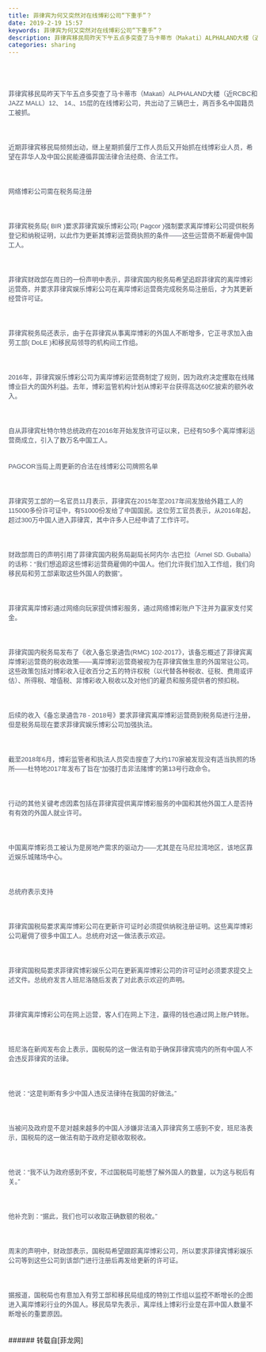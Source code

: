 ```yaml
---
title: 菲律宾为何又突然对在线博彩公司“下重手”？
date: 2019-2-19 15:57
keywords: 菲律宾为何又突然对在线博彩公司“下重手”？
description: 菲律宾移民局昨天下午五点多突查了马卡蒂市（Makati）ALPHALAND大楼（近RCBC和JAZZ MALL）12、 14,、15层的在线博彩公司，共出动了三辆巴士，两百多名中国籍员工被抓。近期菲律宾移民局频频出动，继上星期抓餐厅工作人员后又开始抓在线博彩业人员，希望在菲华人及中国公民能遵循菲国法律合法经商、合法工作。网络博彩公司需在税务局注册菲律宾税务局( BIR )要求菲律宾娱乐博彩公司( Pagcor )强制要求离岸博彩公司提供税务登记和纳税证明，以此作为更新其博彩运营商执照的条件——这些运营商不断雇佣中国工人。菲律宾财政部在周日的一份声明中表示，菲律宾国内税务局希望追踪菲律宾的离岸博彩运营商，并要求菲律宾娱乐博彩公司在离岸博彩运营商完成税务局注册后，才为其更新经营许可证。菲律宾税务局还表示，由于在菲律宾从事离岸博彩的外国人不断增多，它正寻求加入由劳工部( DoLE )和移民局领导的机构间工作组。2016年，菲律宾娱乐博彩公司为离岸博彩运营商制定了规则，因为政府决定攫取在线赌博业巨大的国外利益。去年，博彩监管机构计划从博彩平台获得高达60亿披索的额外收入。自从菲律宾杜特尔特总统政府在2016年开始发放许可证以来，已经有50多个离岸博彩运营商成立，引入了数万名中国工人。PAGCOR当局上周更新的合法在线博彩公司牌照名单菲律宾劳工部的一名官员11月表示，菲律宾在2015年至2017年间发放给外籍工人的115000多份许可证中，有51000份发给了中国国民。这位劳工官员表示，从2016年起，超过300万中国人进入菲律宾，其中许多人已经申请了工作许可。财政部周日的声明引用了菲律宾国内税务局副局长阿内尔·古巴拉（Arnel SD. Guballa）的话称：“我们想追踪这些博彩运营商雇佣的中国人。他们允许我们加入工作组，我们向移民局和劳工部索取这些外国人的数据”。菲律宾离岸博彩通过网络向玩家提供博彩服务，通过网络博彩账户下注并为赢家支付奖金。菲律宾国内税务局发布了《收入备忘录通告(RMC) 102-2017》，该备忘概述了菲律宾离岸博彩运营商的税收政策——离岸博彩运营商被视为在菲律宾做生意的外国常驻公司。这些政策包括对博彩收入征收百分之五的特许权税（以代替各种税收、征税、费用或评估）、所得税、增值税、非博彩收入税收以及对他们的雇员和服务提供者的预扣税。后续的收入《备忘录通告78 - 2018号》要求菲律宾离岸博彩运营商到税务局进行注册，但是税务局现在要求菲律宾娱乐博彩公司加强执法。截至2018年6月，博彩监管者和执法人员突击搜查了大约170家被发现没有适当执照的场所——杜特地2017年发布了旨在“加强打击非法赌博”的第13号行政命令。行动的其他关键考虑因素包括在菲律宾提供离岸博彩服务的中国和其他外国工人是否持有有效的外国人就业许可。中国离岸博彩员工被认为是房地产需求的驱动力——尤其是在马尼拉湾地区，该地区靠近娱乐城赌场中心。总统府表示支持菲律宾国税局要求离岸博彩公司在更新许可证时必须提供纳税注册证明。这些离岸博彩公司雇佣了很多中国工人。总统府对这一做法表示欢迎。菲律宾国税局要求菲律宾博彩娱乐公司在更新离岸博彩公司的许可证时必须要求提交上述文件。总统府发言人班尼洛随后发表了对此表示欢迎的声明。菲律宾离岸博彩公司在网上运营，客人们在网上下注，赢得的钱也通过网上账户转账。班尼洛在新闻发布会上表示，国税局的这一做法有助于确保菲律宾境内的所有中国人不会违反菲律宾的法律。他说：“这是判断有多少中国人违反法律待在我国的好做法。”当被问及政府是不是对越来越多的中国人涉嫌非法涌入菲律宾务工感到不安，班尼洛表示，国税局的这一做法有助于政府足额收取税收。他说：“我不认为政府感到不安，不过国税局可能想了解外国人的数量，以为这与税后有关。”他补充到：“据此，我们也可以收取正确数额的税收。”周末的声明中，财政部表示，国税局希望跟踪离岸博彩公司，所以要求菲律宾博彩娱乐公司等到这些公司到该部门进行注册后再发给更新的许可证。据报道，国税局也有意加入有劳工部和移民局组成的特别工作组以监控不断增长的企图进入离岸博彩行业的外国人。移民局早先表示，离岸线上博彩行业是在菲中国人数量不断增长的重要原因。 
categories: sharing
---
```

<td class="t_f" id="postmessage_3071109">

<br/>
<br/>
<div align="left"><font style="color:rgb(73, 80, 96)"><font face="Helvetica, Arial, sans-serif"><font style="font-size:13px"><img alt="" border="0" class="zoom" data-cf-modified-dc740ae9074ea2367beca6a4-="" file="https://www.bcquan.com/storage/creation/11219/20190219/F0GLynPxqAQVuGdArm3tbHY8GRITN6u8DKchMjad.png" id="aimg_dZkUD" lazyloadthumb="1" onclick="" onmouseover="" src="https://www.bcquan.com/storage/creation/11219/20190219/F0GLynPxqAQVuGdArm3tbHY8GRITN6u8DKchMjad.png"/></font></font></font></div><br/>
<div align="left"><font style="color:rgb(73, 80, 96)"><font face="Helvetica, Arial, sans-serif"><font style="font-size:13px">菲律宾移民局昨天下午五点多突查了马卡蒂市（Makati）ALPHALAND大楼（近RCBC和JAZZ MALL）12、 14,、15层的在线博彩公司，共出动了三辆巴士，两百多名中国籍员工被抓。</font></font></font></div><br/>
<br/>
<br/>
<div align="left"><font style="color:rgb(73, 80, 96)"><font face="Helvetica, Arial, sans-serif"><font style="font-size:13px">近期菲律宾移民局频频出动，继上星期抓餐厅工作人员后又开始抓在线博彩业人员，希望在菲华人及中国公民能遵循菲国法律合法经商、合法工作。</font></font></font></div><br/>
<br/>
<br/>
<div align="left"><font style="color:rgb(73, 80, 96)"><font face="Helvetica, Arial, sans-serif"><font style="font-size:13px">网络博彩公司需在税务局注册</font></font></font></div><br/>
<br/>
<br/>
<div align="left"><font style="color:rgb(73, 80, 96)"><font face="Helvetica, Arial, sans-serif"><font style="font-size:13px">菲律宾税务局( BIR )要求菲律宾娱乐博彩公司( Pagcor )强制要求离岸博彩公司提供税务登记和纳税证明，以此作为更新其博彩运营商执照的条件——这些运营商不断雇佣中国工人。</font></font></font></div><br/>
<br/>
<br/>
<div align="left"><font style="color:rgb(73, 80, 96)"><font face="Helvetica, Arial, sans-serif"><font style="font-size:13px">菲律宾财政部在周日的一份声明中表示，菲律宾国内税务局希望追踪菲律宾的离岸博彩运营商，并要求菲律宾娱乐博彩公司在离岸博彩运营商完成税务局注册后，才为其更新经营许可证。</font></font></font></div><br/>
<br/>
<br/>
<div align="left"><font style="color:rgb(73, 80, 96)"><font face="Helvetica, Arial, sans-serif"><font style="font-size:13px">菲律宾税务局还表示，由于在菲律宾从事离岸博彩的外国人不断增多，它正寻求加入由劳工部( DoLE )和移民局领导的机构间工作组。</font></font></font></div><br/>
<br/>
<br/>
<div align="left"><font style="color:rgb(73, 80, 96)"><font face="Helvetica, Arial, sans-serif"><font style="font-size:13px">2016年，菲律宾娱乐博彩公司为离岸博彩运营商制定了规则，因为政府决定攫取在线赌博业巨大的国外利益。去年，博彩监管机构计划从博彩平台获得高达60亿披索的额外收入。</font></font></font></div><br/>
<br/>
<br/>
<div align="left"><font style="color:rgb(73, 80, 96)"><font face="Helvetica, Arial, sans-serif"><font style="font-size:13px">自从菲律宾杜特尔特总统政府在2016年开始发放许可证以来，已经有50多个离岸博彩运营商成立，引入了数万名中国工人。</font></font></font></div><br/>
<div align="left"><font style="color:rgb(73, 80, 96)"><font face="Helvetica, Arial, sans-serif"><font style="font-size:13px"><img alt="" border="0" class="zoom" data-cf-modified-dc740ae9074ea2367beca6a4-="" file="https://www.bcquan.com/storage/creation/11219/20190219/jAdiGCtOl5rJZYIAXmfZzydMEUGjUW3VJvEJWp6w.png" id="aimg_p44uv" lazyloadthumb="1" onclick="" onmouseover="" src="https://www.bcquan.com/storage/creation/11219/20190219/jAdiGCtOl5rJZYIAXmfZzydMEUGjUW3VJvEJWp6w.png"/></font></font></font></div><br/>
<div align="left"><font style="color:rgb(73, 80, 96)"><font face="Helvetica, Arial, sans-serif"><font style="font-size:13px"><img alt="" border="0" class="zoom" data-cf-modified-dc740ae9074ea2367beca6a4-="" file="https://www.bcquan.com/storage/creation/11219/20190219/z3eDvFcSqFRzygqFrnnQF8aEvJ9VosG7RgLjv4fs.png" id="aimg_R93gF" lazyloadthumb="1" onclick="" onmouseover="" src="https://www.bcquan.com/storage/creation/11219/20190219/z3eDvFcSqFRzygqFrnnQF8aEvJ9VosG7RgLjv4fs.png"/></font></font></font></div><div align="left"><font style="color:rgb(73, 80, 96)"><font face="Helvetica, Arial, sans-serif"><font style="font-size:13px">PAGCOR当局上周更新的合法在线博彩公司牌照名单</font></font></font></div><br/>
<br/>
<br/>
<div align="left"><font style="color:rgb(73, 80, 96)"><font face="Helvetica, Arial, sans-serif"><font style="font-size:13px">菲律宾劳工部的一名官员11月表示，菲律宾在2015年至2017年间发放给外籍工人的115000多份许可证中，有51000份发给了中国国民。这位劳工官员表示，从2016年起，超过300万中国人进入菲律宾，其中许多人已经申请了工作许可。</font></font></font></div><br/>
<br/>
<br/>
<div align="left"><font style="color:rgb(73, 80, 96)"><font face="Helvetica, Arial, sans-serif"><font style="font-size:13px">财政部周日的声明引用了菲律宾国内税务局副局长阿内尔·古巴拉（Arnel SD. Guballa）的话称：“我们想追踪这些博彩运营商雇佣的中国人。他们允许我们加入工作组，我们向移民局和劳工部索取这些外国人的数据”。</font></font></font></div><br/>
<br/>
<br/>
<div align="left"><font style="color:rgb(73, 80, 96)"><font face="Helvetica, Arial, sans-serif"><font style="font-size:13px">菲律宾离岸博彩通过网络向玩家提供博彩服务，通过网络博彩账户下注并为赢家支付奖金。</font></font></font></div><br/>
<br/>
<br/>
<div align="left"><font style="color:rgb(73, 80, 96)"><font face="Helvetica, Arial, sans-serif"><font style="font-size:13px">菲律宾国内税务局发布了《收入备忘录通告(RMC) 102-2017》，该备忘概述了菲律宾离岸博彩运营商的税收政策——离岸博彩运营商被视为在菲律宾做生意的外国常驻公司。这些政策包括对博彩收入征收百分之五的特许权税（以代替各种税收、征税、费用或评估）、所得税、增值税、非博彩收入税收以及对他们的雇员和服务提供者的预扣税。</font></font></font></div><br/>
<br/>
<br/>
<div align="left"><font style="color:rgb(73, 80, 96)"><font face="Helvetica, Arial, sans-serif"><font style="font-size:13px">后续的收入《备忘录通告78 - 2018号》要求菲律宾离岸博彩运营商到税务局进行注册，但是税务局现在要求菲律宾娱乐博彩公司加强执法。</font></font></font></div><br/>
<br/>
<br/>
<div align="left"><font style="color:rgb(73, 80, 96)"><font face="Helvetica, Arial, sans-serif"><font style="font-size:13px">截至2018年6月，博彩监管者和执法人员突击搜查了大约170家被发现没有适当执照的场所——杜特地2017年发布了旨在“加强打击非法赌博”的第13号行政命令。</font></font></font></div><br/>
<br/>
<br/>
<div align="left"><font style="color:rgb(73, 80, 96)"><font face="Helvetica, Arial, sans-serif"><font style="font-size:13px">行动的其他关键考虑因素包括在菲律宾提供离岸博彩服务的中国和其他外国工人是否持有有效的外国人就业许可。</font></font></font></div><br/>
<br/>
<br/>
<div align="left"><font style="color:rgb(73, 80, 96)"><font face="Helvetica, Arial, sans-serif"><font style="font-size:13px">中国离岸博彩员工被认为是房地产需求的驱动力——尤其是在马尼拉湾地区，该地区靠近娱乐城赌场中心。</font></font></font></div><br/>
<br/>
<br/>
<div align="left"><font style="color:rgb(73, 80, 96)"><font face="Helvetica, Arial, sans-serif"><font style="font-size:13px">总统府表示支持</font></font></font></div><br/>
<br/>
<br/>
<div align="left"><font style="color:rgb(73, 80, 96)"><font face="Helvetica, Arial, sans-serif"><font style="font-size:13px">菲律宾国税局要求离岸博彩公司在更新许可证时必须提供纳税注册证明。这些离岸博彩公司雇佣了很多中国工人。总统府对这一做法表示欢迎。</font></font></font></div><br/>
<br/>
<br/>
<div align="left"><font style="color:rgb(73, 80, 96)"><font face="Helvetica, Arial, sans-serif"><font style="font-size:13px">菲律宾国税局要求菲律宾博彩娱乐公司在更新离岸博彩公司的许可证时必须要求提交上述文件。总统府发言人班尼洛随后发表了对此表示欢迎的声明。</font></font></font></div><br/>
<br/>
<br/>
<div align="left"><font style="color:rgb(73, 80, 96)"><font face="Helvetica, Arial, sans-serif"><font style="font-size:13px">菲律宾离岸博彩公司在网上运营，客人们在网上下注，赢得的钱也通过网上账户转账。</font></font></font></div><br/>
<br/>
<br/>
<div align="left"><font style="color:rgb(73, 80, 96)"><font face="Helvetica, Arial, sans-serif"><font style="font-size:13px">班尼洛在新闻发布会上表示，国税局的这一做法有助于确保菲律宾境内的所有中国人不会违反菲律宾的法律。</font></font></font></div><br/>
<br/>
<br/>
<div align="left"><font style="color:rgb(73, 80, 96)"><font face="Helvetica, Arial, sans-serif"><font style="font-size:13px">他说：“这是判断有多少中国人违反法律待在我国的好做法。”</font></font></font></div><br/>
<br/>
<br/>
<div align="left"><font style="color:rgb(73, 80, 96)"><font face="Helvetica, Arial, sans-serif"><font style="font-size:13px">当被问及政府是不是对越来越多的中国人涉嫌非法涌入菲律宾务工感到不安，班尼洛表示，国税局的这一做法有助于政府足额收取税收。</font></font></font></div><br/>
<br/>
<br/>
<div align="left"><font style="color:rgb(73, 80, 96)"><font face="Helvetica, Arial, sans-serif"><font style="font-size:13px">他说：“我不认为政府感到不安，不过国税局可能想了解外国人的数量，以为这与税后有关。”</font></font></font></div><br/>
<br/>
<br/>
<div align="left"><font style="color:rgb(73, 80, 96)"><font face="Helvetica, Arial, sans-serif"><font style="font-size:13px">他补充到：“据此，我们也可以收取正确数额的税收。”</font></font></font></div><br/>
<br/>
<br/>
<div align="left"><font style="color:rgb(73, 80, 96)"><font face="Helvetica, Arial, sans-serif"><font style="font-size:13px">周末的声明中，财政部表示，国税局希望跟踪离岸博彩公司，所以要求菲律宾博彩娱乐公司等到这些公司到该部门进行注册后再发给更新的许可证。</font></font></font></div><br/>
<br/>
<br/>
<div align="left"><font style="color:rgb(73, 80, 96)"><font face="Helvetica, Arial, sans-serif"><font style="font-size:13px">据报道，国税局也有意加入有劳工部和移民局组成的特别工作组以监控不断增长的企图进入离岸博彩行业的外国人。移民局早先表示，离岸线上博彩行业是在菲中国人数量不断增长的重要原因。 </font></font></font></div><br/>
<br/>
</td>
###### 转载自[菲龙网]